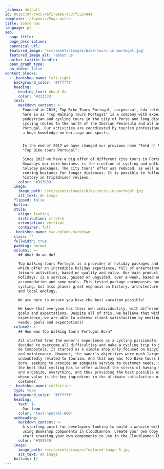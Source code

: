 ```yaml
---
_schema: default
id: 0016c707-c4c5-4af2-9a86-d737f552484e
template: ~/layouts/Page.astro
title: Sobre nós
language: pt
seo:
  page_title:
  page_description:
  canonical_url:
  featured_image: 'src/assets/images/bike-tours-in-portugal.jpg'
  featured_image_alt: 'about us'
  author_twitter_handle:
  open_graph_type:
  no_index: false
content_blocks:
  - _bookshop_name: left-right
    background_color: '#ffffff'
    heading:
      heading_text: About Us
      color: '#333333'
    text:
      markdown_content: >-
        Founded in 2013, Top Bike Tours Portugal, unipessoal, Lda referred to
        here in as "Top Walking Tours Portugal" is a company with experience in
        pedestrian and cycling tours in the city of Porto and long distance
        cycling routes to the north of the Iberian Peninsula and all around
        Portugal. Our activities are coordinated by tourism professionals, with
        a huge knowledge on heritage and sports.


        In the end of 2017 we have changed our previous name "Fold n' Visit" to
        "Top Bike tours Portugal".

        Since 2013 we have a big offer of different city tours in Porto.
        Nowadays our core business is the creation of cycling and walking
        holiday packages. The city tours' offer was reduced, as well as the bike
        renting business for longer distances. It is possible to follow our
        history in Tripadvisor reviews.
      color: '#393939'
    image:
      image_path: /src/assets/images/bike-tours-in-portugal.jpg
      alt_text: An image
    flipped: false
    button:
    style:
      align: leading
      distribution: stretch
      orientation: vertical
      container: full
  - _bookshop_name: two-column-markdown
    class: ''
    fullwidth: true
    padding: normal
    column1: >-
      ## What do we do?

      Top Walking tours Portugal is a provider of holiday packages and routes,
      which offer an incredible holiday experience, full of entertainment and
      leisure activities, based on quality and value. Our main product, Walking
      Holidays, is a service, guided or unguided, over a week, based on luxury
      accommodation and some meals. This tested package encompasses not only
      cycling, but also places great emphasis on history, architecture, cuisine
      and local enology.

      We are here to ensure you have the best vacation possible!

      We know that everyone has their own individuality, with different needs,
      goals and expectations. Despite all of this, we believe that with our
      experience, we are able to achieve client satisfaction by meeting those
      needs, goals and expectations!
    column2: >-
      ## How was Top Walking tours Portugal Born?

      All started from the owner’s experience as a cycling passionate, who
      decided to overcome all difficulties and make a cycling trip to Santiago
      de Compostela. It started as a simple shop only focused on bicycle rentals
      and maintenance. However, the owner’s objectives were much larger and
      undoubtedly related to tourism. And that way was Top Bike tours Portugal
      born, seeking to provide an adequate service to customer needs, showing
      the best that cycling has to offer without the stress of having to plan,
      and organize, everything, and thus providing the best possible experience,
      whose value is the key ingredient in the ultimate satisfaction of the
      customer.
  - _bookshop_name: collection
    type: team
    background_color: '#ffffff'
    heading:
      text: |-
        Our team
      color: 'text-neutral-600'
    subheading:
      markdown_content: >-
        A starting point for developers looking to build a website with Astro,
        using Bookshop components in CloudCannon. Create your own copy, and
        start creating your own components to use in the CloudCannon CMS.
      color: '#393939'
    image:
      image_path: /src/assets/images/featured-image-5.jpg
      alt_text: An image
    buttons: []
---
```


